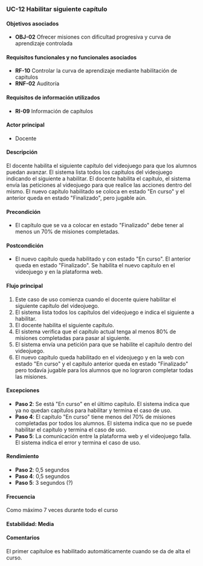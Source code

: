 ### UC-12 Habilitar siguiente capítulo

#### Objetivos asociados

- **OBJ-02** Ofrecer misiones con dificultad progresiva y curva de aprendizaje controlada

#### Requisitos funcionales y no funcionales asociados

- **RF-10** Controlar la curva de aprendizaje mediante habilitación de capitulos
- **RNF-02** Auditoría

#### Requisitos de información utilizados

- **RI-09** Información de capítulos

#### Actor principal

- Docente

#### Descripción

El docente habilita el siguiente capítulo del videojuego para que los alumnos puedan avanzar. El sistema lista todos los capítulos del videojuego indicando el siguiente a habilitar. El docente habilita el capítulo, el sistema envía las peticiones al videojuego para que realice las acciones dentro del mismo. El nuevo capítulo habilitado se coloca en estado "En curso" y el anterior queda en estado "Finalizado", pero jugable aún.

#### Precondición

- El capítulo que se va a colocar en estado "Finalizado" debe tener al menos un 70% de misiones completadas.

#### Postcondición

- El nuevo capítulo queda habilitado y con estado "En curso". El anterior queda en estado "Finalizado". Se habilita el nuevo capítulo en el videojuego y en la plataforma web.

#### Flujo principal

1. Este caso de uso comienza cuando el docente quiere habilitar el siguiente capítulo del videojuego.
2. El sistema lista todos los capítulos del videojuego e indica el siguiente a habilitar.
3. El docente habilita el siguiente capítulo.
4. El sistema verifica que el capítulo actual tenga al menos 80% de misiones completadas para pasar al siguiente.
5. El sistema envía una petición para que se habilite el capítulo dentro del videojuego.
6. El nuevo capítulo queda habilitado en el videojuego y en la web con estado "En curso" y el capítulo anterior queda en estado "Finalizado" pero todavía jugable para los alumnos que no lograron completar todas las misiones.

#### Excepciones

- **Paso 2**: Se está "En curso" en el último capítulo. El sistema indica que ya no quedan capítulos para habilitar y termina el caso de uso.
- **Paso 4**: El capítulo "En curso" tiene menos del 70% de misiones completadas por todos los alumnos. El sistema indica que no se puede habilitar el capítulo y termina el caso de uso.
- **Paso 5**: La comunicación entre la plataforma web y el videojuego falla. El sistema indica el error y termina el caso de uso.

#### Rendimiento

- **Paso 2**: 0,5 segundos
- **Paso 4**: 0,5 segundos
- **Paso 5**: 3 segundos (?)

#### Frecuencia

Como máximo 7 veces durante todo el curso

#### Estabilidad: Media

#### Comentarios
El primer capítuloe es habilitado automáticamente cuando se da de alta el curso.